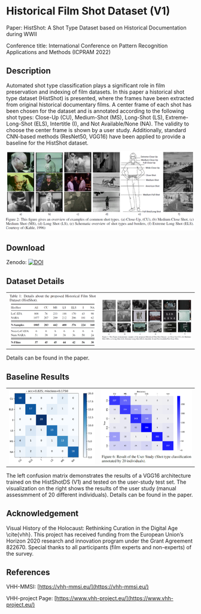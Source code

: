 # Historical Film Shot Dataset (V1)

Paper: HistShot: A Shot Type Dataset based on Historical Documentation during WWII

Conference title: 
International Conference on Pattern Recognition Applications and Methods (ICPRAM 2022)

## Description

Automated shot type classification plays a significant role in film preservation and indexing of film datasets. In this paper a historical shot type dataset (HistShot) is presented, where the frames have been extracted from original historical documentary films. A center frame of each shot has been chosen for the dataset and is annotated according to the following shot types: Close-Up (CU), Medium-Shot (MS), Long-Shot (LS), Extreme-Long-Shot (ELS), Intertitle (I), and Not Available/None (NA). The validity to choose the center frame is shown by a user study. Additionally, standard CNN-based methods (ResNet50, VGG16) have been applied to provide a baseline for the HistShot dataset.

![alt text](readme_imgs/stc_overview.png)

## Download
Zenodo: [![DOI](https://zenodo.org/badge/DOI/10.5281/zenodo.5770202.svg)](https://doi.org/10.5281/zenodo.5770202)

## Dataset Details

|  |  |
| ----------- | ----------- |
| ![alt text](readme_imgs/dataset_statistics.png) | ![alt text](readme_imgs/Shot_type_Overview.png) |

Details can be found in the paper.

## Baseline Results

|  |  |
| ----------- | ----------- |
| ![alt text](readme_imgs/cnn_results.png) | ![alt text](readme_imgs/user_study_results.png) |

The left confusion matrix demonstrates the results of a VGG16 architecture trained on the HistShotDS (V1) and tested on the user-study test set. The visualization on the right shows the results of the user study (manual assessmment of 20 different individuals). Details can be found in the paper.


## Acknowledgement

Visual History of the Holocaust: Rethinking Curation in the Digital Age \cite{vhh}. This project has received funding from the European Union’s Horizon 2020 research and innovation program under the Grant Agreement 822670. Special thanks to all participants (film experts and non-experts) of the survey.


## References
 	
VHH-MMSI: [https://vhh-mmsi.eu/](https://vhh-mmsi.eu/)

VHH-project Page: [https://www.vhh-project.eu/](https://www.vhh-project.eu/)


